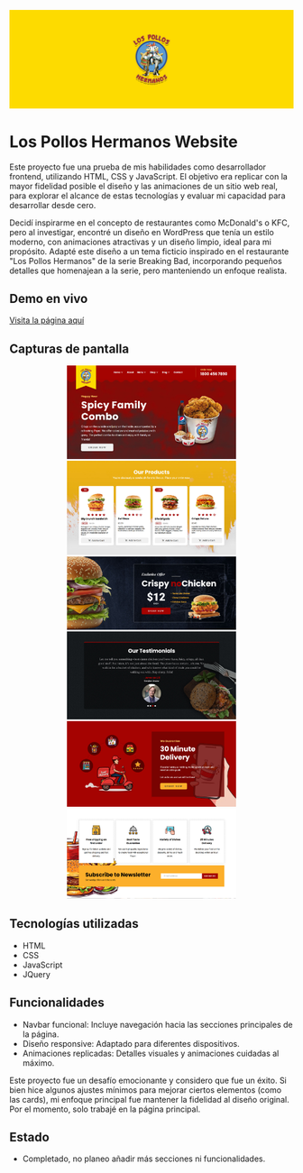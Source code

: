![](https://github.com/EmmaLCruz/los-pollos-hermanos-website/blob/main/img/pollos-hermanos-banner.jpg)
# Los Pollos Hermanos Website

Este proyecto fue una prueba de mis habilidades como desarrollador frontend, utilizando HTML, CSS y JavaScript. El objetivo era replicar con la mayor fidelidad posible el diseño y las animaciones de un sitio web real, para explorar el alcance de estas tecnologías y evaluar mi capacidad para desarrollar desde cero.

Decidí inspirarme en el concepto de restaurantes como McDonald's o KFC, pero al investigar, encontré un diseño en WordPress que tenía un estilo moderno, con animaciones atractivas y un diseño limpio, ideal para mi propósito. Adapté este diseño a un tema ficticio inspirado en el restaurante "Los Pollos Hermanos" de la serie Breaking Bad, incorporando pequeños detalles que homenajean a la serie, pero manteniendo un enfoque realista.

## Demo en vivo
[Visita la página aquí](https://emmalcruz.github.io/los-pollos-hermanos-website/)

## Capturas de pantalla
<p align="center">
  <img src="https://github.com/EmmaLCruz/los-pollos-hermanos-website/blob/main/img/hero-banner.jpg" alt="Vista principal" width="300px">
  <img src="https://github.com/EmmaLCruz/los-pollos-hermanos-website/blob/main/img/products-banner.jpg" alt="Productos" width="300px">
  <img src="https://github.com/EmmaLCruz/los-pollos-hermanos-website/blob/main/img/vegan-banner.jpg" alt="Vegano" width="300px">
  <img src="https://github.com/EmmaLCruz/los-pollos-hermanos-website/blob/main/img/testimonials-banner.jpg" alt="Testimonios" width="300px">
  <img src="https://github.com/EmmaLCruz/los-pollos-hermanos-website/blob/main/img/delivery-banner.jpg" alt="Delivery" width="300px">
  <img src="https://github.com/EmmaLCruz/los-pollos-hermanos-website/blob/main/img/newsletter-banner.jpg" alt="Newsletter" width="300px">
</p>


## Tecnologías utilizadas
- HTML
- CSS
- JavaScript
- JQuery

## Funcionalidades
- Navbar funcional: Incluye navegación hacia las secciones principales de la página.
- Diseño responsive: Adaptado para diferentes dispositivos.
- Animaciones replicadas: Detalles visuales y animaciones cuidadas al máximo.

Este proyecto fue un desafío emocionante y considero que fue un éxito. Si bien hice algunos ajustes mínimos para mejorar ciertos elementos (como las cards), mi enfoque principal fue mantener la fidelidad al diseño original. Por el momento, solo trabajé en la página principal.

## Estado
- Completado, no planeo añadir más secciones ni funcionalidades.
